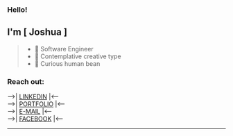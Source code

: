 ### Hello!  

## I'm [ **Joshua** ]
> - 💾 Software Engineer  
> - 🦉 Contemplative creative type
> - 🌱 Curious human bean

### Reach out:  

-->| [LINKEDIN] |<--<br />
-->| [PORTFOLIO] |<--<br />
-->| [E-MAIL] |<--<br />
-->| [FACEBOOK] |<-- <br />

___

[Facebook]: https://www.facebook.com/jndiehl/  
[LinkedIn]: https://www.linkedin.com/in/joshua-diehl-4506a5221/  
[Portfolio]: https://jd-2023.vercel.app
[e-Mail]: mailto:jdiehl2236@gmail.com  
<br />
